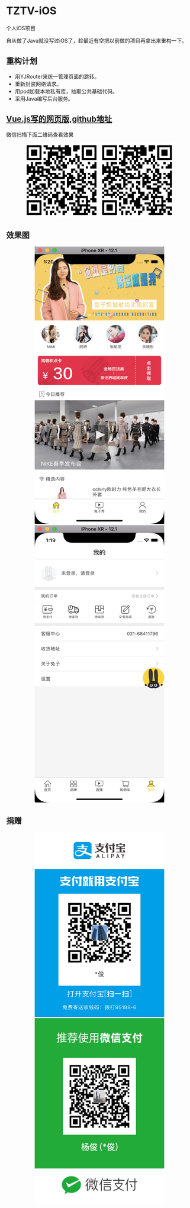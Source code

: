 # TZTV-iOS
个人iOS项目

自从做了Java就没写过iOS了，趁最近有空把以前做的项目再拿出来重构一下。


## 重构计划

- 用YJRouter来统一管理页面的跳转。
- 重新封装网络请求。
- 用pod加载本地私有库，抽取公共基础代码。
- 采用Java编写后台服务。


## [Vue.js写的网页版,github地址](https://github.com/qq756585379/tzshop)
微信扫描下面二维码查看效果
<div align="center">
<img src="./image/6.png" height="200" width="200" >
<img src="./image/6.png" height="200" width="200" >
</div>


## 效果图

<div align="center">
<img src="./image/1.jpg" height="750" width="350" >
<img src="./image/2.jpg" height="750" width="350" >
</div>

## 捐赠
<div align="center">
<img src="./image/4.jpg" height="500" width="350" >
<img src="./image/5.jpg" height="500" width="350" >
</div>
